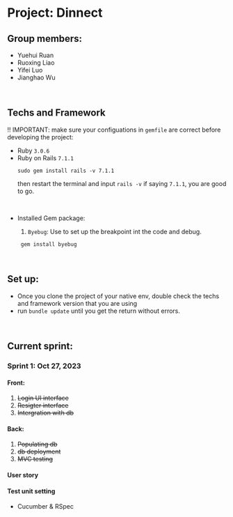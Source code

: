 # Project: Dinnect 
## Group members:
- Yuehui Ruan
- Ruoxing Liao
- Yifei Luo
- Jianghao Wu
<br>

## Techs and Framework
!! IMPORTANT: make sure your configuations in `gemfile` are correct before developing the project:
- Ruby `3.0.6` <br>
- Ruby on Rails `7.1.1`
  ```
  sudo gem install rails -v 7.1.1
  ```
  then restart the terminal and input
  `rails -v` if saying `7.1.1`, you are good to go.
<br>

- Installed Gem package:<br>
  1. `Byebug`: Use to set up the breakpoint int the code and debug.  <br>
   ```
    gem install byebug
   ```

  
   <br>


## Set up:
- Once you clone the project of your native env, double check the techs and framework version that you are using
- run `bundle update` until you get the return without errors.
<br>

## Current sprint:
### Sprint 1: Oct 27, 2023
#### Front:
1.  <del> Login UI interface </del>
2. <del>Resigter interface</del>
3. <del>Intergration with db</del>

#### Back: 
1. <del>Populating db</del>
2. <del>db deployment</del>
3. <del>MVC testing</del>

#### User story

#### Test unit setting
- Cucumber & RSpec
